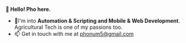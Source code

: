 **👋 Hello! Pho here.**
- 👀I'm into **Automation & Scripting and Mobile & Web Development**. Agricultural Tech is one of my passions too.
- 📫 Get in touch with me at phonum5@gmail.com

<!--
**mstrchf/mstrchf** is a ✨ _special_ ✨ repository because its `README.md` (this file) appears on your GitHub profile.

Here are some ideas to get you started:

- 🔭 I’m currently working on ...
- 🌱 I’m currently learning ...
- 👯 I’m looking to collaborate on ...
- 🤔 I’m looking for help with ...
- 💬 Ask me about ...
- 📫 How to reach me: ...
- 😄 Pronouns: ...
- ⚡ Fun fact: ...
-->
